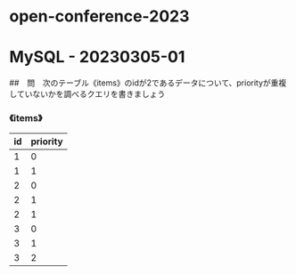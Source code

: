 # open-conference-2023

# MySQL - 20230305-01
##　問　次のテーブル《items》のidが2であるデータについて、priorityが重複していないかを調べるクエリを書きましょう
### 《items》

|  id  |  priority  |
| ---- | ---- |
|  1  |  0  |
|  1  |  1  |
|  2  |  0  |
|  2  |  1  |
|  2  |  1  |
|  3  |  0  |
|  3  |  1  |
|  3  |  2  |
